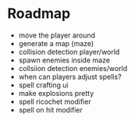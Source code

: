 # Roadmap

* move the player around
* generate a map (maze)
* collision detection player/world
* spawn enemies inside maze
* collsiion detection enemies/world
* when can players adjust spells?
* spell crafting ui
* make explosions pretty 
* spell ricochet modifier
* spell on hit modifier

